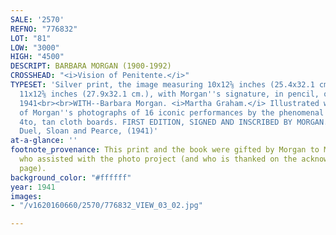 ```yaml
---
SALE: '2570'
REFNO: "776832"
LOT: "81"
LOW: "3000"
HIGH: "4500"
DESCRIPT: BARBARA MORGAN (1900-1992)
CROSSHEAD: "<i>Vision of Penitente.</i>"
TYPESET: 'Silver print, the image measuring 10x12⅝ inches (25.4x32.1 cm.), the mount
  11x12⅝ inches (27.9x32.1 cm.), with Morgan''s signature, in pencil, on mount recto.
  1941<br><br>WITH--Barbara Morgan. <i>Martha Graham.</i> Illustrated with reproductions
  of Morgan''s photographs of 16 iconic performances by the phenomenal Martha Graham.
  4to, tan cloth boards. FIRST EDITION, SIGNED AND INSCRIBED BY MORGAN. New York:
  Duel, Sloan and Pearce, (1941)'
at-a-glance: ''
footnote_provenance: This print and the book were gifted by Morgan to Marshall Brooks
  who assisted with the photo project (and who is thanked on the acknowledgements
  page).
background_color: "#ffffff"
year: 1941
images:
- "/v1620160660/2570/776832_VIEW_03_02.jpg"

---
```

